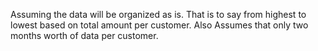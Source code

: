 Assuming the data will be organized as is. That is to say from highest to lowest
based on total amount per customer. Also Assumes that only two months worth
of data per customer.